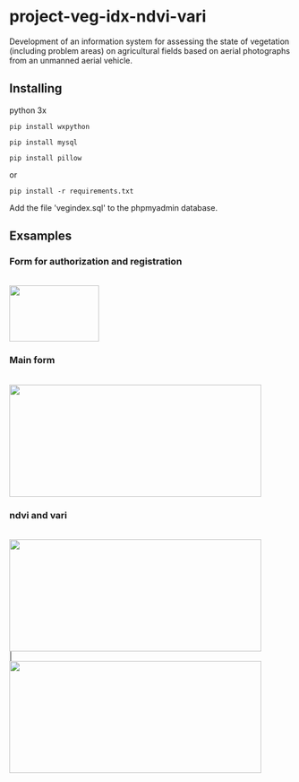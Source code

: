 # project-veg-idx-ndvi-vari

Development of an information system for assessing the state of vegetation (including problem areas) on agricultural fields based on aerial photographs from an unmanned aerial vehicle.

## Installing

python 3x

```
pip install wxpython 

pip install mysql

pip install pillow
```

or

```
pip install -r requirements.txt
```

Add the file 'vegindex.sql' to the phpmyadmin database.

## Exsamples

### Form for authorization and registration
<br>
<img src='https://user-images.githubusercontent.com/59700293/96005046-1f941080-0e4d-11eb-8b27-aefe986906de.png' height=100 width=160/>
<br>

### Main form
<br>
<img src='https://user-images.githubusercontent.com/59700293/96001142-c1fdc500-0e48-11eb-8a32-d51d91ea3c77.png' height=200 width=450/>
<br>

### ndvi and vari
<br>
<img src='' height=200 width=450/>
<br>
|
<br>
<img src='' height=200 width=450/>
<br>

